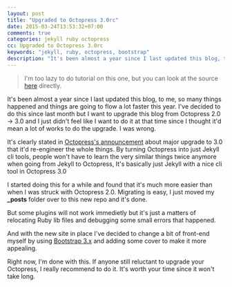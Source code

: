 ```yaml
---
layout: post
title: "Upgraded to Octopress 3.0rc"
date: 2015-03-24T13:53:32+07:00
comments: true
categories: jekyll ruby octopress
cc: Upgraded to Octopress 3.0rc
keywords: "jekyll, ruby, octopress, bootstrap"
description: "It's been almost a year since I last updated this blog, to me, so many things happened and things are going to flow a lot faster this year. I've decided to do this since last month but I want to upgrade this blog from Octopress 2.0 -> 3.0 and I just didn't feel like I want to do it at that time since I thought it'd mean a lot of works to do the upgrade...."
---
```


>I'm too lazy to do tutorial on this one, but you can look at the source [here](https://github.com/wittawasw/wittawasw.github.io/tree/source) directly.

It's been almost a year since I last updated this blog, to me, so many things happened and things are going to flow a lot faster this year. I've decided to do this since last month but I want to upgrade this blog from Octopress 2.0 -> 3.0 and I just didn't feel like I want to do it at that time since I thought it'd mean a lot of works to do the upgrade. I was wrong.

It's clearly stated in [Octopress's announcement](http://octopress.org/2015/01/15/octopress-3.0-is-coming/) about major upgrade to 3.0 that it'd re-engineer the whole things. By turning Octopress into just Jekyll cli tools, people won't have to learn the very similar things twice anymore when going from Jekyll to Octopress, It's basically just Jekyll with a nice cli tool in Octopress 3.0

I started doing this for a while and found that it's much more easier than when I was struck with Octopress 2.0. Migrating is easy, I just moved my **_posts** folder over to this new repo and it's done. 

But some plugins will not work immedietly but it's just a matters of relocating Ruby lib files and debugging some small errors that happened.

And with the new site in place I've decided to change a bit of front-end myself by using [Bootstrap 3.x](http://getbootstrap.com/) and adding some cover to make it more appealing.

Right now, I'm done with this. If anyone still reluctant to upgrade your Octopress, I really recommend to do it. It's worth your time since it won't take long.

